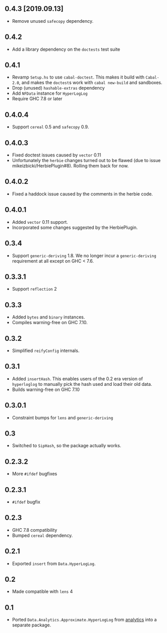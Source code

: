 0.4.3 [2019.09.13]
------------------
* Remove unused `safecopy` dependency.

0.4.2
-----
* Add a library dependency on the `doctests` test suite

0.4.1
-----
* Revamp `Setup.hs` to use `cabal-doctest`. This makes it build
  with `Cabal-2.0`, and makes the `doctest`s work with `cabal new-build` and
  sandboxes.
* Drop (unused) `hashable-extras` dependency
* Add `NFData` instance for `HyperLogLog`
* Require GHC 7.8 or later

0.4.0.4
-------
* Support `cereal` 0.5 and `safecopy` 0.9.

0.4.0.3
-------
* Fixed doctest issues caused by `vector` 0.11
* Unfortunately the `herbie` changes turned out to be flawed (due to issue mikeizbicki/HerbiePlugin#8). Rolling them back for now.

0.4.0.2
-------
* Fixed a haddock issue caused by the comments in the herbie code.

0.4.0.1
-------
* Added `vector` 0.11 support.
* Incorporated some changes suggested by the HerbiePlugin.

0.3.4
-----
* Support `generic-deriving` 1.8. We no longer incur a `generic-deriving` requirement at all except on GHC < 7.6.

0.3.3.1
-------
* Support `reflection` 2

0.3.3
-----
* Added `bytes` and `binary` instances.
* Compiles warning-free on GHC 7.10.

0.3.2
-----
* Simplified `reifyConfig` internals.

0.3.1
-----
* Added `insertHash`. This enables users of the 0.2
  era version of `hyperloglog` to manually pick the
  hash used and load their old data.
* Builds warning-free on GHC 7.10

0.3.0.1
---
* Constraint bumps for `lens` and `generic-deriving`

0.3
---
* Switched to `SipHash`, so the package actually works.

0.2.3.2
-------
* More `#ifdef` bugfixes

0.2.3.1
-------
* `#ifdef` bugfix

0.2.3
-----
* GHC 7.8 compatibility
* Bumped `cereal` dependency.

0.2.1
-----
* Exported `insert` from `Data.HyperLogLog`.

0.2
---
* Made compatible with `lens` 4

0.1
---
* Ported `Data.Analytics.Approximate.HyperLogLog` from [analytics](http://github.com/analytics) into a separate package.
